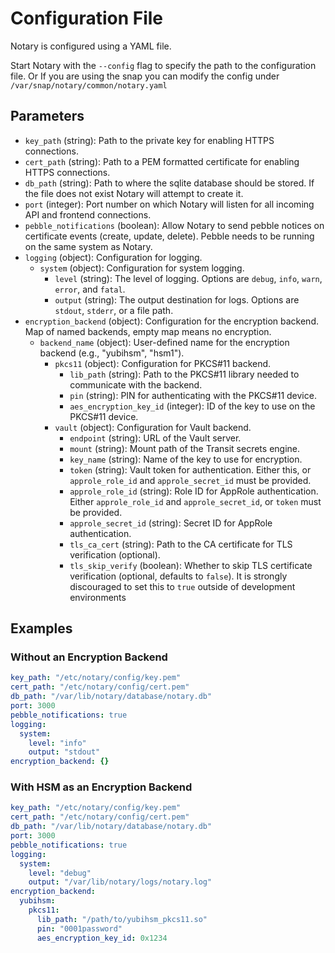 # Configuration File

Notary is configured using a YAML file.

Start Notary with the `--config` flag to specify the path to the configuration file.
Or If you are using the snap you can modify the config under `/var/snap/notary/common/notary.yaml`

## Parameters

- `key_path` (string): Path to the private key for enabling HTTPS connections.
- `cert_path` (string): Path to a PEM formatted certificate for enabling HTTPS connections.
- `db_path` (string): Path to where the sqlite database should be stored. If the file does not exist Notary will attempt to create it.
- `port` (integer): Port number on which Notary will listen for all incoming API and frontend connections.
- `pebble_notifications` (boolean): Allow Notary to send pebble notices on certificate events (create, update, delete). Pebble needs to be running on the same system as Notary.
- `logging` (object): Configuration for logging.
  - `system` (object): Configuration for system logging.
    - `level` (string): The level of logging. Options are `debug`, `info`, `warn`, `error`, and `fatal`.
    - `output` (string): The output destination for logs. Options are `stdout`, `stderr`, or a file path.
- `encryption_backend` (object): Configuration for the encryption backend. Map of named backends, empty map means no encryption.
  - `backend_name` (object): User-defined name for the encryption backend (e.g., "yubihsm", "hsm1").
    - `pkcs11` (object): Configuration for PKCS#11 backend.
      - `lib_path` (string): Path to the PKCS#11 library needed to communicate with the backend.
      - `pin` (string): PIN for authenticating with the PKCS#11 device.
      - `aes_encryption_key_id` (integer): ID of the key to use on the PKCS#11 device.
    - `vault` (object): Configuration for Vault backend.
      - `endpoint` (string): URL of the Vault server.
      - `mount` (string): Mount path of the Transit secrets engine.
      - `key_name` (string): Name of the key to use for encryption.
      - `token` (string): Vault token for authentication. Either this, or `approle_role_id` and `approle_secret_id` must be provided.
      - `approle_role_id` (string): Role ID for AppRole authentication. Either `approle_role_id` and `approle_secret_id`, or `token` must be provided.
      - `approle_secret_id` (string): Secret ID for AppRole authentication.
      - `tls_ca_cert` (string): Path to the CA certificate for TLS verification (optional).
      - `tls_skip_verify` (boolean): Whether to skip TLS certificate verification (optional, defaults to `false`). It is strongly discouraged to set this to `true` outside of development environments

## Examples

### Without an Encryption Backend

```yaml
key_path: "/etc/notary/config/key.pem"
cert_path: "/etc/notary/config/cert.pem"
db_path: "/var/lib/notary/database/notary.db"
port: 3000
pebble_notifications: true
logging:
  system:
    level: "info"
    output: "stdout"
encryption_backend: {}
```

### With HSM as an Encryption Backend

```yaml
key_path: "/etc/notary/config/key.pem"
cert_path: "/etc/notary/config/cert.pem"
db_path: "/var/lib/notary/database/notary.db"
port: 3000
pebble_notifications: true
logging:
  system:
    level: "debug"
    output: "/var/lib/notary/logs/notary.log"
encryption_backend:
  yubihsm:
    pkcs11:
      lib_path: "/path/to/yubihsm_pkcs11.so"
      pin: "0001password"
      aes_encryption_key_id: 0x1234
```

